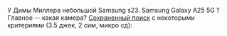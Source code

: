 У Димы Миллера небольшой Samsung s23.
Samsung Galaxy A25 5G ?
Главное -- какая камера?
[Сохраненный поиск](https://www.gsmarena.com/results.php3?nYearMin=2022&nRamMin=8000&nIntMemMin=256000&chkCameraUltrawide=selected&nVideoMin=2160&chk35mm=selected&chkGPS=selected&chkNFC=selected&s4Gs=0&sNumberSIMs=1&sOSes=2&idCardslot=1) с некоторыми критериями (3.5 джек, 2 сим, микро сд):
